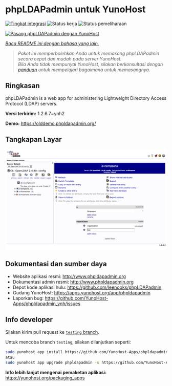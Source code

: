 <!--
N.B.: README ini dibuat secara otomatis oleh <https://github.com/YunoHost/apps/tree/master/tools/readme_generator>
Ini TIDAK boleh diedit dengan tangan.
-->

# phpLDAPadmin untuk YunoHost

[![Tingkat integrasi](https://apps.yunohost.org/badge/integration/phpldapadmin)](https://ci-apps.yunohost.org/ci/apps/phpldapadmin/)
![Status kerja](https://apps.yunohost.org/badge/state/phpldapadmin)
![Status pemeliharaan](https://apps.yunohost.org/badge/maintained/phpldapadmin)

[![Pasang phpLDAPadmin dengan YunoHost](https://install-app.yunohost.org/install-with-yunohost.svg)](https://install-app.yunohost.org/?app=phpldapadmin)

*[Baca README ini dengan bahasa yang lain.](./ALL_README.md)*

> *Paket ini memperbolehkan Anda untuk memasang phpLDAPadmin secara cepat dan mudah pada server YunoHost.*  
> *Bila Anda tidak mempunyai YunoHost, silakan berkonsultasi dengan [panduan](https://yunohost.org/install) untuk mempelajari bagaimana untuk memasangnya.*

## Ringkasan

phpLDAPadmin is a web app for administering Lightweight Directory Access Protocol (LDAP) servers.

**Versi terkirim:** 1.2.6.7~ynh2

**Demo:** <https://olddemo.phpldapadmin.org/>

## Tangkapan Layar

![Tangkapan Layar pada phpLDAPadmin](./doc/screenshots/screenshot.png)

## Dokumentasi dan sumber daya

- Website aplikasi resmi: <http://www.phpldapadmin.org>
- Dokumentasi admin resmi: <http://www.phpldapadmin.org>
- Depot kode aplikasi hulu: <https://github.com/leenooks/phpLDAPadmin>
- Gudang YunoHost: <https://apps.yunohost.org/app/phpldapadmin>
- Laporkan bug: <https://github.com/YunoHost-Apps/phpldapadmin_ynh/issues>

## Info developer

Silakan kirim pull request ke [`testing` branch](https://github.com/YunoHost-Apps/phpldapadmin_ynh/tree/testing).

Untuk mencoba branch `testing`, silakan dilanjutkan seperti:

```bash
sudo yunohost app install https://github.com/YunoHost-Apps/phpldapadmin_ynh/tree/testing --debug
atau
sudo yunohost app upgrade phpldapadmin -u https://github.com/YunoHost-Apps/phpldapadmin_ynh/tree/testing --debug
```

**Info lebih lanjut mengenai pemaketan aplikasi:** <https://yunohost.org/packaging_apps>
